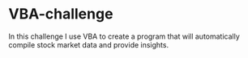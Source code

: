 # VBA-challenge
In this challenge I use VBA to create a program that will automatically compile stock market data and provide insights.

